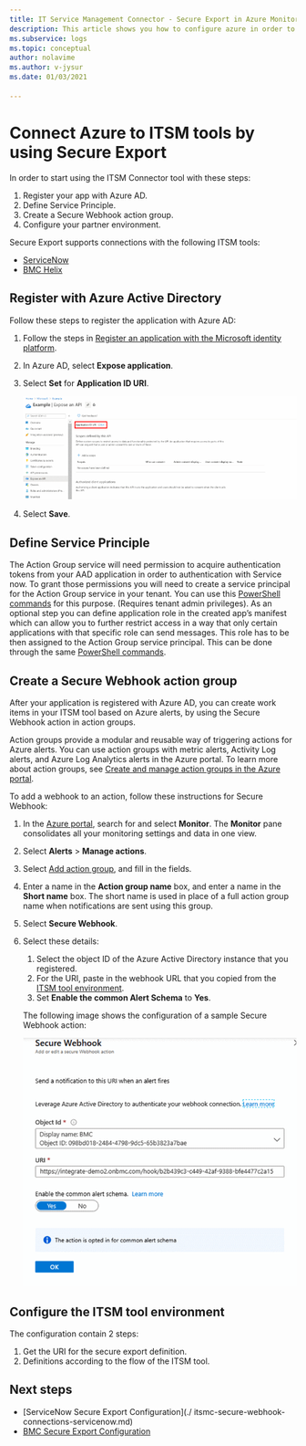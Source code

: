 ```yaml
---
title: IT Service Management Connector - Secure Export in Azure Monitor - Azure Configurations 
description: This article shows you how to configure azure in order to connect your ITSM products/services with Secure Export in Azure Monitor to centrally monitor and manage ITSM work items.
ms.subservice: logs
ms.topic: conceptual
author: nolavime
ms.author: v-jysur
ms.date: 01/03/2021

---
```



# Connect Azure to ITSM tools by using Secure Export

In order to start using the ITSM Connector tool with these steps:

1. Register your app with Azure AD.
1. Define Service Principle.
1. Create a Secure Webhook action group.
1. Configure your partner environment.

Secure Export supports connections with the following ITSM tools:
* [ServiceNow](./itsmc-secure-webhook-connections-servicenow.md)
* [BMC Helix](./itsmc-secure-webhook-connections-bmc.md)

## Register with Azure Active Directory

Follow these steps to register the application with Azure AD:

1. Follow the steps in [Register an application with the Microsoft identity platform](../../active-directory/develop/quickstart-register-app.md).
2. In Azure AD, select **Expose application**.
3. Select **Set** for **Application ID URI**.

   [![Screenshot of the option for setting the U R I of the application I D.](media/it-service-management-connector-secure-webhook-connections/azure-ad.png)](media/it-service-management-connector-secure-webhook-connections/azure-ad-expand.png#lightbox)
4. Select **Save**.

## Define Service Principle

The Action Group service will need permission to acquire authentication tokens from your AAD application in order to authentication with Service now. To grant those permissions you will need to create a service principal for the Action Group service in your tenant. 
You can use this [PowerShell commands](./action-groups.md#secure-webhook-powershell-script) for this purpose. (Requires tenant admin privileges).
As an optional step you can define application role in the created app’s manifest which can allow you to further restrict access in a way that only certain applications with that specific role can send messages. This role has to be then assigned to the Action Group service principal. 
This can be done through the same [PowerShell commands](./action-groups.md#secure-webhook-powershell-script).

## Create a Secure Webhook action group

After your application is registered with Azure AD, you can create work items in your ITSM tool based on Azure alerts, by using the Secure Webhook action in action groups.

Action groups provide a modular and reusable way of triggering actions for Azure alerts. You can use action groups with metric alerts, Activity Log alerts, and Azure Log Analytics alerts in the Azure portal.
To learn more about action groups, see [Create and manage action groups in the Azure portal](./action-groups.md).

To add a webhook to an action, follow these instructions for Secure Webhook:

1. In the [Azure portal](https://portal.azure.com/), search for and select **Monitor**. The **Monitor** pane consolidates all your monitoring settings and data in one view.
2. Select **Alerts** > **Manage actions**.
3. Select [Add action group](./action-groups.md#create-an-action-group-by-using-the-azure-portal), and fill in the fields.
4. Enter a name in the **Action group name** box, and enter a name in the **Short name** box. The short name is used in place of a full action group name when notifications are sent using this group.
5. Select **Secure Webhook**.
6. Select these details:
   1. Select the object ID of the Azure Active Directory instance that you registered.
   2. For the URI, paste in the webhook URL that you copied from the [ITSM tool environment](#configure-the-itsm-tool-environment).
   3. Set **Enable the common Alert Schema** to **Yes**. 

   The following image shows the configuration of a sample Secure Webhook action:

   ![Screenshot that shows a Secure Webhook action.](media/it-service-management-connector-secure-webhook-connections/secure-webhook.png)

## Configure the ITSM tool environment

The configuration contain 2 steps:

1. Get the URI for the secure export definition.
2. Definitions according to the flow of the ITSM tool.

## Next steps

* [ServiceNow Secure Export Configuration](./
itsmc-secure-webhook-connections-servicenow.md)
* [BMC Secure Export Configuration](./itsmc-secure-webhook-connections-bmc.md)
